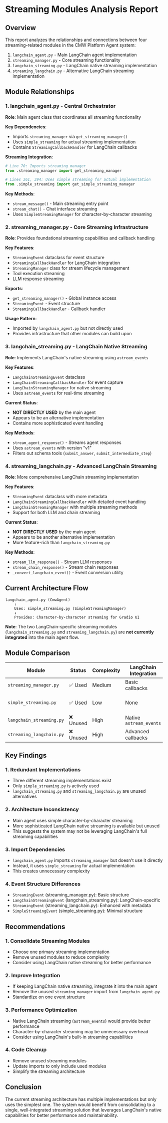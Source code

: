  # Streaming Modules Analysis Report

## Overview

This report analyzes the relationships and connections between four streaming-related modules in the CMW Platform Agent system:

1. `langchain_agent.py` - Main LangChain agent implementation
2. `streaming_manager.py` - Core streaming functionality
3. `langchain_streaming.py` - LangChain native streaming implementation
4. `streaming_langchain.py` - Alternative LangChain streaming implementation

## Module Relationships

### 1. **langchain_agent.py** - Central Orchestrator
**Role**: Main agent class that coordinates all streaming functionality

**Key Dependencies**:
- Imports `streaming_manager` via `get_streaming_manager()`
- Uses `simple_streaming` for actual streaming implementation
- Contains `StreamingCallbackHandler` for LangChain callbacks

**Streaming Integration**:
```python
# Line 70: Imports streaming manager
from .streaming_manager import get_streaming_manager

# Lines 361, 394: Uses simple streaming for actual implementation
from .simple_streaming import get_simple_streaming_manager
```

**Key Methods**:
- `stream_message()` - Main streaming entry point
- `stream_chat()` - Chat interface streaming
- Uses `SimpleStreamingManager` for character-by-character streaming

### 2. **streaming_manager.py** - Core Streaming Infrastructure
**Role**: Provides foundational streaming capabilities and callback handling

**Key Features**:
- `StreamingEvent` dataclass for event structure
- `StreamingCallbackHandler` for LangChain integration
- `StreamingManager` class for stream lifecycle management
- Tool execution streaming
- LLM response streaming

**Exports**:
- `get_streaming_manager()` - Global instance access
- `StreamingEvent` - Event structure
- `StreamingCallbackHandler` - Callback handler

**Usage Pattern**:
- Imported by `langchain_agent.py` but not directly used
- Provides infrastructure that other modules can build upon

### 3. **langchain_streaming.py** - LangChain Native Streaming
**Role**: Implements LangChain's native streaming using `astream_events`

**Key Features**:
- `LangChainStreamingEvent` dataclass
- `LangChainStreamingCallbackHandler` for event capture
- `LangChainStreamingManager` for native streaming
- Uses `astream_events` for real-time streaming

**Current Status**: 
- **NOT DIRECTLY USED** by the main agent
- Appears to be an alternative implementation
- Contains more sophisticated event handling

**Key Methods**:
- `stream_agent_response()` - Streams agent responses
- Uses `astream_events` with version "v1"
- Filters out schema tools (`submit_answer`, `submit_intermediate_step`)

### 4. **streaming_langchain.py** - Advanced LangChain Streaming
**Role**: More comprehensive LangChain streaming implementation

**Key Features**:
- `StreamingEvent` dataclass with more metadata
- `LangChainStreamingCallbackHandler` with detailed event handling
- `LangChainStreamingManager` with multiple streaming methods
- Support for both LLM and chain streaming

**Current Status**:
- **NOT DIRECTLY USED** by the main agent
- Appears to be another alternative implementation
- More feature-rich than `langchain_streaming.py`

**Key Methods**:
- `stream_llm_response()` - Stream LLM responses
- `stream_chain_response()` - Stream chain responses
- `_convert_langchain_event()` - Event conversion utility

## Current Architecture Flow

```
langchain_agent.py (CmwAgent)
    ↓
    Uses: simple_streaming.py (SimpleStreamingManager)
    ↓
    Provides: Character-by-character streaming for Gradio UI
```

**Note**: The two LangChain-specific streaming modules (`langchain_streaming.py` and `streaming_langchain.py`) are **not currently integrated** into the main agent flow.

## Module Comparison

| Module | Status | Complexity | LangChain Integration | Real-time Streaming |
|--------|--------|------------|----------------------|-------------------|
| `streaming_manager.py` | ✅ Used | Medium | Basic callbacks | Simulated |
| `simple_streaming.py` | ✅ Used | Low | None | Character-by-character |
| `langchain_streaming.py` | ❌ Unused | High | Native `astream_events` | True streaming |
| `streaming_langchain.py` | ❌ Unused | High | Advanced callbacks | True streaming |

## Key Findings

### 1. **Redundant Implementations**
- Three different streaming implementations exist
- Only `simple_streaming.py` is actively used
- `langchain_streaming.py` and `streaming_langchain.py` are unused alternatives

### 2. **Architecture Inconsistency**
- Main agent uses simple character-by-character streaming
- More sophisticated LangChain native streaming is available but unused
- This suggests the system may not be leveraging LangChain's full streaming capabilities

### 3. **Import Dependencies**
- `langchain_agent.py` imports `streaming_manager` but doesn't use it directly
- Instead, it uses `simple_streaming` for actual implementation
- This creates unnecessary complexity

### 4. **Event Structure Differences**
- `StreamingEvent` (streaming_manager.py): Basic structure
- `LangChainStreamingEvent` (langchain_streaming.py): LangChain-specific
- `StreamingEvent` (streaming_langchain.py): Enhanced with metadata
- `SimpleStreamingEvent` (simple_streaming.py): Minimal structure

## Recommendations

### 1. **Consolidate Streaming Modules**
- Choose one primary streaming implementation
- Remove unused modules to reduce complexity
- Consider using LangChain native streaming for better performance

### 2. **Improve Integration**
- If keeping LangChain native streaming, integrate it into the main agent
- Remove the unused `streaming_manager` import from `langchain_agent.py`
- Standardize on one event structure

### 3. **Performance Optimization**
- Native LangChain streaming (`astream_events`) would provide better performance
- Character-by-character streaming may be unnecessary overhead
- Consider using LangChain's built-in streaming capabilities

### 4. **Code Cleanup**
- Remove unused streaming modules
- Update imports to only include used modules
- Simplify the streaming architecture

## Conclusion

The current streaming architecture has multiple implementations but only uses the simplest one. The system would benefit from consolidating to a single, well-integrated streaming solution that leverages LangChain's native capabilities for better performance and maintainability.
